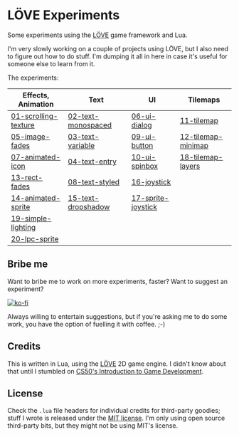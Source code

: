 # LÖVE Experiments

Some experiments using the [LÖVE](https://love2d.org/) game framework and Lua.

I'm very slowly working on a couple of projects using LÖVE, but I also need
to figure out how to do stuff. I'm dumping it all in here in case it's useful
for someone else to learn from it.

The experiments:

|Effects, Animation                          |Text                                    |UI                                      |Tilemaps                                |
|--------------------------------------------|----------------------------------------|----------------------------------------|----------------------------------------|
|[01-scrolling-texture](01-scrolling-texture)|[02-text-monospaced](02-text-monospaced)|[06-ui-dialog](06-ui-dialog)            |[11-tilemap](11-tilemap)                |
|[05-image-fades](05-image-fades)            |[03-text-variable](03-text-variable)    |[09-ui-button](09-ui-button)            |[12-tilemap-minimap](12-tilemap-minimap)|
|[07-animated-icon](07-animated-icon)        |[04-text-entry](04-text-entry)          |[10-ui-spinbox](10-ui-spinbox)          |[18-tilemap-layers](18-tilemap-layers)  |
|[13-rect-fades](13-rect-fades)              |[08-text-styled](08-text-styled)        |[16-joystick](16-joystick)              |                                        |
|[14-animated-sprite](14-animated-sprite)    |[15-text-dropshadow](15-text-dropshadow)|[17-sprite-joystick](17-sprite-joystick)|                                        |
|[19-simple-lighting](19-simple-lighting)    |                                        |                                        |                                        |
|[20-lpc-sprite](20-lpc-sprite)              |                                        |                                        |                                        |

## Bribe me

Want to bribe me to work on more experiments, faster? Want to suggest an
experiment?

[![ko-fi](https://ko-fi.com/img/githubbutton_sm.svg)](https://ko-fi.com/U7U541Y8C)

Always willing to entertain suggestions, but if you're asking me to do some
work, you have the option of fuelling it with coffee. ;-)

## Credits

This is written in Lua, using the [LÖVE](https://love2d.org/) 2D game engine. I
didn't know about that until I stumbled on [CS50's Introduction to Game
Development](https://www.edx.org/course/cs50s-introduction-to-game-development).

## License

Check the `.lua` file headers for individual credits for third-party goodies;
stuff I wrote is released under the [MIT license](LICENSE.md). I'm only using
open source third-party bits, but they might not be using MIT's license.
